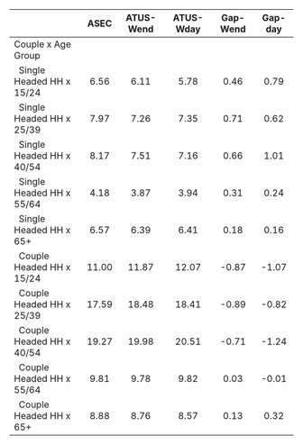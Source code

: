 
|                      |         ASEC |    ATUS-Wend |    ATUS-Wday |     Gap-Wend |      Gap-day |
| -------------------- | :----------: | :----------: | :----------: | :----------: | :----------: |
| Couple x Age Group   |              |              |              |              |              |
| &nbsp;&nbsp;Single Headed HH x 15/24 |         6.56 |         6.11 |         5.78 |         0.46 |         0.79 |
| &nbsp;&nbsp;Single Headed HH x 25/39 |         7.97 |         7.26 |         7.35 |         0.71 |         0.62 |
| &nbsp;&nbsp;Single Headed HH x 40/54 |         8.17 |         7.51 |         7.16 |         0.66 |         1.01 |
| &nbsp;&nbsp;Single Headed HH x 55/64 |         4.18 |         3.87 |         3.94 |         0.31 |         0.24 |
| &nbsp;&nbsp;Single Headed HH x 65+ |         6.57 |         6.39 |         6.41 |         0.18 |         0.16 |
| &nbsp;&nbsp;Couple Headed HH x 15/24 |        11.00 |        11.87 |        12.07 |        -0.87 |        -1.07 |
| &nbsp;&nbsp;Couple Headed HH x 25/39 |        17.59 |        18.48 |        18.41 |        -0.89 |        -0.82 |
| &nbsp;&nbsp;Couple Headed HH x 40/54 |        19.27 |        19.98 |        20.51 |        -0.71 |        -1.24 |
| &nbsp;&nbsp;Couple Headed HH x 55/64 |         9.81 |         9.78 |         9.82 |         0.03 |        -0.01 |
| &nbsp;&nbsp;Couple Headed HH x 65+ |         8.88 |         8.76 |         8.57 |         0.13 |         0.32 |

